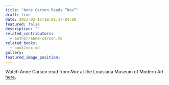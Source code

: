 ```yaml
---
title: "Anne Carson Reads “Nox”"
draft: true
date: 2013-02-15T18:01:17-04:00
featured: false
description: ""
related_contributors:
  - author/anne-carson.md
related_books:
  - book/nox.md
gallery:
featured_image_position: 
---
```


Watch Anne Carson read from _Nox_ at the Louisiana Museum of Modern Art [here](http://channel.louisiana.dk/video/anne-carson-reading-nox).

